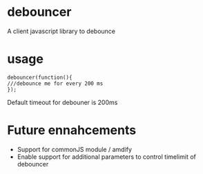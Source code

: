 debouncer
=========

A client javascript library to debounce 

usage
=====
```
debouncer(function(){
///debounce me for every 200 ms
});
```

Default timeout for debouner is 200ms

Future ennahcements
====================
* Support for commonJS module / amdify
* Enable support for additional parameters to control timelimit of debouncer


